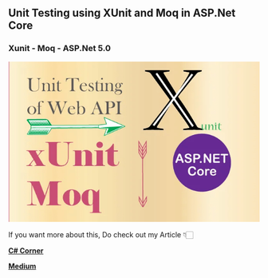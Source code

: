 ## Unit Testing using XUnit and Moq in ASP.Net Core

### Xunit - Moq - ASP.Net 5.0 

![Alt Text](https://github.com/JayKrishnareddy/UnitTest_Mock/blob/master/web-api-xunit-moq.png)

If you want more about this, Do check out my Article 👇🏻

[**C# Corner**](https://www.c-sharpcorner.com/article/unit-testing-using-xunit-and-moq-in-asp-net-core/ "C# Corner")

[**Medium**](https://jaykrishnareddy.medium.com/unit-testing-using-xunit-and-moq-in-asp-net-core-af6346fc2dc7 "Medium")
